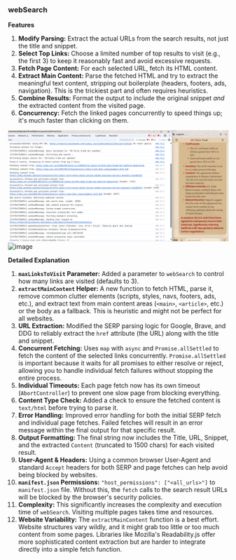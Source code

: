 ### webSearch 

**Features**

1.  **Modify Parsing:** Extract the actual URLs from the search results, not just the title and snippet.
2.  **Select Top Links:** Choose a limited number of top results to visit (e.g., the first 3) to keep it reasonably fast and avoid excessive requests.
3.  **Fetch Page Content:** For each selected URL, fetch its HTML content.
4.  **Extract Main Content:** Parse the fetched HTML and try to extract the meaningful text content, stripping out boilerplate (headers, footers, ads, navigation). This is the trickiest part and often requires heuristics.
5.  **Combine Results:** Format the output to include the original snippet *and* the extracted content from the visited page.
6.  **Concurrency:** Fetch the linked pages concurrently to speed things up; it's much faster than clicking on them.

![image](./docs/websearch.png)
![image](./docs/websearch1.png)

**Detailed Explanation**

1.  **`maxLinksToVisit` Parameter:** Added a parameter to `webSearch` to control how many links are visited (defaults to 3).
2.  **`extractMainContent` Helper:** A new function to fetch HTML, parse it, remove common clutter elements (scripts, styles, navs, footers, ads, etc.), and extract text from main content areas (`<main>`, `<article>`, etc.) or the body as a fallback. This is heuristic and might not be perfect for all websites.
3.  **URL Extraction:** Modified the SERP parsing logic for Google, Brave, and DDG to reliably extract the `href` attribute (the URL) along with the title and snippet.
4.  **Concurrent Fetching:** Uses `map` with `async` and `Promise.allSettled` to fetch the content of the selected links concurrently. `Promise.allSettled` is important because it waits for all promises to either resolve or reject, allowing you to handle individual fetch failures without stopping the entire process.
5.  **Individual Timeouts:** Each page fetch now has its own timeout (`AbortController`) to prevent one slow page from blocking everything.
6.  **Content Type Check:** Added a check to ensure the fetched content is `text/html` before trying to parse it.
7.  **Error Handling:** Improved error handling for both the initial SERP fetch and individual page fetches. Failed fetches will result in an error message within the final output for that specific result.
8.  **Output Formatting:** The final string now includes the Title, URL, Snippet, and the extracted `Content` (truncated to 1500 chars) for each visited result.
9.  **User-Agent & Headers:** Using a common browser User-Agent and standard `Accept` headers for both SERP and page fetches can help avoid being blocked by websites.
10. **`manifest.json` Permissions:** `"host_permissions": ["<all_urls>"]` to `manifest.json` file. Without this, the `fetch` calls to the search result URLs will be blocked by the browser's security policies.
11. **Complexity:** This significantly increases the complexity and execution time of `webSearch`. Visiting multiple pages takes time and resources.
12. **Website Variability:** The `extractMainContent` function is a best effort. Website structures vary wildly, and it might grab too little or too much content from some pages. Libraries like Mozilla's Readability.js offer more sophisticated content extraction but are harder to integrate directly into a simple fetch function.
